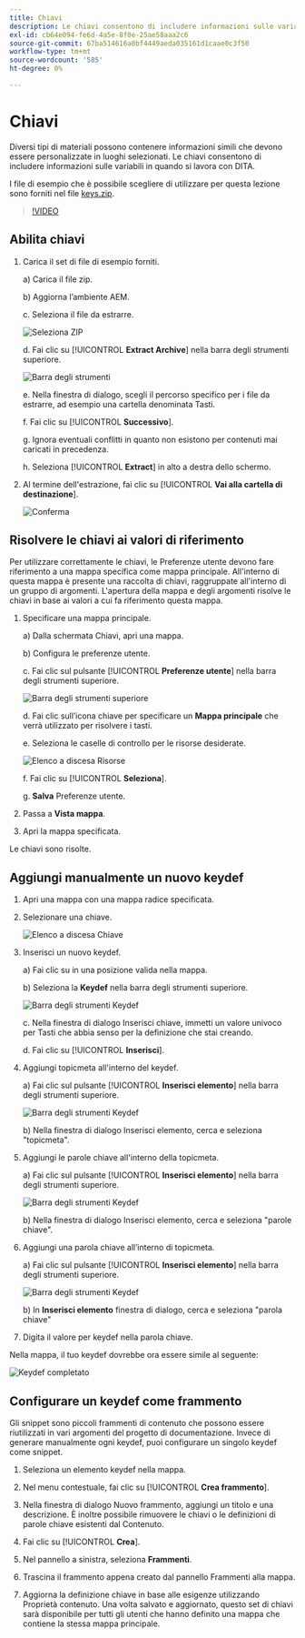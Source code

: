 ```yaml
---
title: Chiavi
description: Le chiavi consentono di includere informazioni sulle variabili quando si lavora con DITA nelle guide AEM
exl-id: cb64e094-fe6d-4a5e-8f0e-25ae58aaa2c6
source-git-commit: 67ba514616a0bf4449aeda035161d1caae0c3f50
workflow-type: tm+mt
source-wordcount: '585'
ht-degree: 0%

---
```


# Chiavi

Diversi tipi di materiali possono contenere informazioni simili che devono essere personalizzate in luoghi selezionati. Le chiavi consentono di includere informazioni sulle variabili in quando si lavora con DITA.

I file di esempio che è possibile scegliere di utilizzare per questa lezione sono forniti nel file [keys.zip](assets/keys.zip).

>[!VIDEO](https://video.tv.adobe.com/v/342756?quality=12&learn=on)

## Abilita chiavi

1. Carica il set di file di esempio forniti.

   a) Carica il file zip.

   b) Aggiorna l’ambiente AEM.

   c. Seleziona il file da estrarre.

   ![Seleziona ZIP](images/lesson-9/select-zip.png)

   d. Fai clic su [!UICONTROL **Extract Archive**] nella barra degli strumenti superiore.

   ![Barra degli strumenti](images/lesson-9/extract-archive.png)

   e. Nella finestra di dialogo, scegli il percorso specifico per i file da estrarre, ad esempio una cartella denominata Tasti.

   f. Fai clic su [!UICONTROL **Successivo**].

   g. Ignora eventuali conflitti in quanto non esistono per contenuti mai caricati in precedenza.

   h. Seleziona [!UICONTROL **Extract**] in alto a destra dello schermo.

1. Al termine dell&#39;estrazione, fai clic su [!UICONTROL **Vai alla cartella di destinazione**].

   ![Conferma](images/lesson-9/go-to-target.png)

## Risolvere le chiavi ai valori di riferimento

Per utilizzare correttamente le chiavi, le Preferenze utente devono fare riferimento a una mappa specifica come mappa principale. All&#39;interno di questa mappa è presente una raccolta di chiavi, raggruppate all&#39;interno di un gruppo di argomenti. L&#39;apertura della mappa e degli argomenti risolve le chiavi in base ai valori a cui fa riferimento questa mappa.

1. Specificare una mappa principale.

   a) Dalla schermata Chiavi, apri una mappa.

   b) Configura le preferenze utente.

   c. Fai clic sul pulsante [!UICONTROL **Preferenze utente**] nella barra degli strumenti superiore.

   ![Barra degli strumenti superiore](images/lesson-9/author-view.png)

   d. Fai clic sull’icona chiave per specificare un **Mappa principale** che verrà utilizzato per risolvere i tasti.

   e. Seleziona le caselle di controllo per le risorse desiderate.

   ![Elenco a discesa Risorse](images/lesson-9/select-assets.png)

   f. Fai clic su [!UICONTROL **Seleziona**].

   g. **Salva** Preferenze utente.

1. Passa a **Vista mappa**.

1. Apri la mappa specificata.

Le chiavi sono risolte.

## Aggiungi manualmente un nuovo keydef

1. Apri una mappa con una mappa radice specificata.

1. Selezionare una chiave.

   ![Elenco a discesa Chiave](images/lesson-9/hybrid-key.png)

1. Inserisci un nuovo keydef.

   a) Fai clic su in una posizione valida nella mappa.

   b) Seleziona la **Keydef** nella barra degli strumenti superiore.

   ![Barra degli strumenti Keydef](images/lesson-9/key-icon.png)

   c. Nella finestra di dialogo Inserisci chiave, immetti un valore univoco per Tasti che abbia senso per la definizione che stai creando.

   d. Fai clic su [!UICONTROL **Inserisci**].

1. Aggiungi topicmeta all&#39;interno del keydef.

   a) Fai clic sul pulsante [!UICONTROL **Inserisci elemento**] nella barra degli strumenti superiore.

   ![Barra degli strumenti Keydef](images/lesson-9/add-icon.png)

   b) Nella finestra di dialogo Inserisci elemento, cerca e seleziona &quot;topicmeta&quot;.

1. Aggiungi le parole chiave all&#39;interno della topicmeta.

   a) Fai clic sul pulsante [!UICONTROL **Inserisci elemento**] nella barra degli strumenti superiore.

   ![Barra degli strumenti Keydef](images/lesson-9/add-icon.png)

   b) Nella finestra di dialogo Inserisci elemento, cerca e seleziona &quot;parole chiave&quot;.

1. Aggiungi una parola chiave all’interno di topicmeta.

   a) Fai clic sul pulsante [!UICONTROL **Inserisci elemento**] nella barra degli strumenti superiore.

   ![Barra degli strumenti Keydef](images/lesson-9/add-icon.png)

   b) In **Inserisci elemento** finestra di dialogo, cerca e seleziona &quot;parola chiave&quot;

1. Digita il valore per keydef nella parola chiave.

Nella mappa, il tuo keydef dovrebbe ora essere simile al seguente:

![Keydef completato](images/lesson-9/keydef.png)

## Configurare un keydef come frammento

Gli snippet sono piccoli frammenti di contenuto che possono essere riutilizzati in vari argomenti del progetto di documentazione. Invece di generare manualmente ogni keydef, puoi configurare un singolo keydef come snippet.

1. Seleziona un elemento keydef nella mappa.

1. Nel menu contestuale, fai clic su [!UICONTROL **Crea frammento**].

1. Nella finestra di dialogo Nuovo frammento, aggiungi un titolo e una descrizione.
È inoltre possibile rimuovere le chiavi o le definizioni di parole chiave esistenti dal Contenuto.

1. Fai clic su [!UICONTROL **Crea**].

1. Nel pannello a sinistra, seleziona **Frammenti**.

1. Trascina il frammento appena creato dal pannello Frammenti alla mappa.

1. Aggiorna la definizione chiave in base alle esigenze utilizzando Proprietà contenuto.
Una volta salvato e aggiornato, questo set di chiavi sarà disponibile per tutti gli utenti che hanno definito una mappa che contiene la stessa mappa principale.
